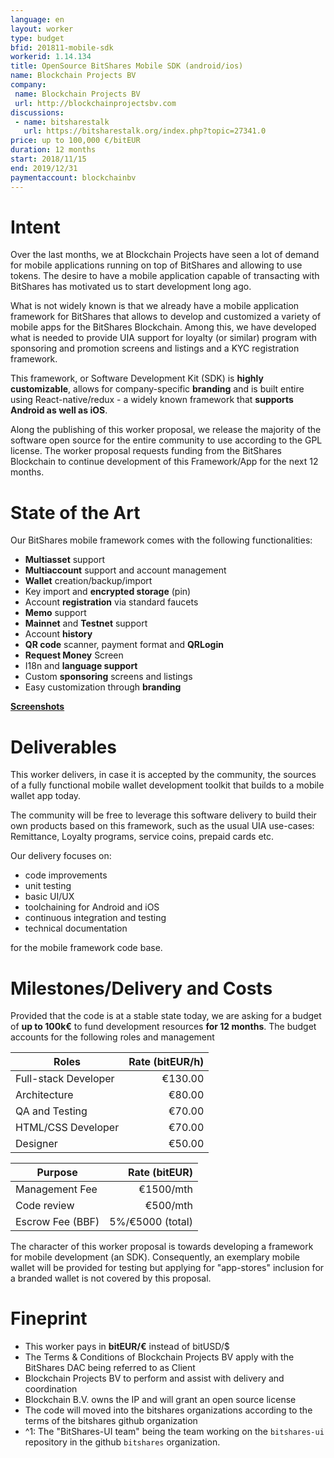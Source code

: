 ```yaml
---
language: en
layout: worker
type: budget
bfid: 201811-mobile-sdk
workerid: 1.14.134
title: OpenSource BitShares Mobile SDK (android/ios)
name: Blockchain Projects BV
company:
 name: Blockchain Projects BV
 url: http://blockchainprojectsbv.com
discussions:
 - name: bitsharestalk
   url: https://bitsharestalk.org/index.php?topic=27341.0
price: up to 100,000 €/bitEUR
duration: 12 months
start: 2018/11/15
end: 2019/12/31
paymentaccount: blockchainbv
---
```


# Intent

Over the last months, we at Blockchain Projects have seen a lot of demand for mobile applications running on top of
BitShares and allowing to use tokens. The desire to have a mobile application capable of transacting with BitShares has
motivated us to start development long ago.

What is not widely known is that we already have a mobile application framework for BitShares that allows to develop and
customized a variety of mobile apps for the BitShares Blockchain. Among this, we have developed what is needed to
provide UIA support for loyalty (or similar) program with sponsoring and promotion screens and listings and a KYC
registration framework.

This framework, or Software Development Kit (SDK) is **highly customizable**, allows for company-specific **branding**
and is built entire using React-native/redux - a widely known framework that **supports Android as well as iOS**.

Along the publishing of this worker proposal, we release the majority of the software open source for the entire
community to use according to the GPL license. The worker proposal requests funding from the BitShares Blockchain to
continue development of this Framework/App for the next 12 months.

# State of the Art

Our BitShares mobile framework comes with the following functionalities:

* **Multiasset** support
* **Multiaccount** support and account management
* **Wallet** creation/backup/import
* Key import and **encrypted storage** (pin)
* Account **registration** via standard faucets
* **Memo** support
* **Mainnet** and **Testnet** support
* Account **history**
* **QR code** scanner, payment format and **QRLogin**
* **Request Money** Screen
* I18n and **language support**
* Custom **sponsoring** screens and listings
* Easy customization through **branding**

**[Screenshots](https://github.com/bitshares-foundation/bitshares.foundation/tree/master/_workers/2018-10-mobile-sdk)**

# Deliverables

This worker delivers, in case it is accepted by the community, the sources of a fully functional mobile wallet
development toolkit that builds to a mobile wallet app today.

The community will be free to leverage this software delivery to build their own products based on this framework, such
as the usual UIA use-cases: Remittance, Loyalty programs, service coins, prepaid cards etc.

Our delivery focuses on:
* code improvements
* unit testing
* basic UI/UX
* toolchaining for Android and iOS
* continuous integration and testing
* technical documentation

for the mobile framework code base.

# Milestones/Delivery and Costs

Provided that the code is at a stable state today, we are asking for a budget of **up to 100k€** to fund development
resources **for 12 months**. The budget accounts for the following roles and management

| Roles                          | Rate (bitEUR/h)  | 
| ------------------------------ | ---------------: | 
| Full-stack Developer           | €130.00          | 
| Architecture                   | €80.00           | 
| QA and Testing                 | €70.00           | 
| HTML/CSS Developer             | €70.00           | 
| Designer                       | €50.00           | 

| Purpose                        | Rate (bitEUR)    | 
| ------------------------------ | ---------------: | 
| Management Fee                 | €1500/mth        | 
| Code review                    |  €500/mth        | 
| Escrow Fee (BBF)               | 5%/€5000 (total) |

The character of this worker proposal is towards developing a framework for mobile development (an SDK).
Consequently, an exemplary mobile wallet will be provided for testing but applying for "app-stores" inclusion for
a branded wallet is not covered by this proposal.

# Fineprint

* This worker pays in **bitEUR/€** instead of bitUSD/$
* The Terms & Conditions of Blockchain Projects BV apply with the BitShares DAC being referred to as Client
* Blockchain Projects BV to perform and assist with delivery and coordination
* Blockchain B.V. owns the IP and will grant an open source license
* The code will moved into the bitshares organizations according to the terms of the bitshares github organization
* ^1: The "BitShares-UI team" being the team working on the `bitshares-ui` repository in the github `bitshares` organization.

